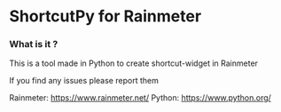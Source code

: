 # ShortcutPy for Rainmeter
### What is it ?
This is a tool made in Python to create shortcut-widget in Rainmeter

If you find any issues please report them

Rainmeter: https://www.rainmeter.net/
Python: https://www.python.org/

